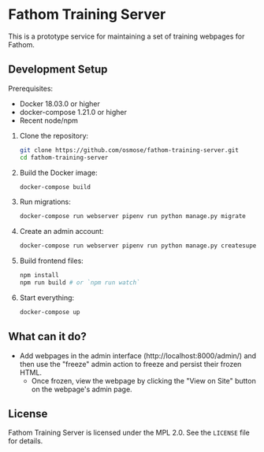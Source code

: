 # Fathom Training Server

This is a prototype service for maintaining a set of training webpages for Fathom.

## Development Setup

Prerequisites:

- Docker 18.03.0 or higher
- docker-compose 1.21.0 or higher
- Recent node/npm

1. Clone the repository:

   ```sh
   git clone https://github.com/osmose/fathom-training-server.git
   cd fathom-training-server
   ```
2. Build the Docker image:

   ```sh
   docker-compose build
   ```
3. Run migrations:

   ```sh
   docker-compose run webserver pipenv run python manage.py migrate
   ```
4. Create an admin account:

   ```sh
   docker-compose run webserver pipenv run python manage.py createsuperuser
   ```
5. Build frontend files:

   ```sh
   npm install
   npm run build # or `npm run watch`
   ```
6. Start everything:

   ```sh
   docker-compose up
   ```

## What can it do?

- Add webpages in the admin interface (http://localhost:8000/admin/) and then use the "freeze" admin action to freeze and persist their frozen HTML.
  - Once frozen, view the webpage by clicking the "View on Site" button on the webpage's admin page.

## License

Fathom Training Server is licensed under the MPL 2.0. See the `LICENSE` file for details.
